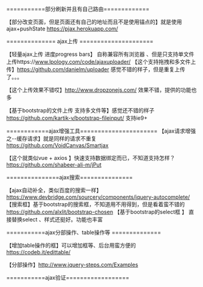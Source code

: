===========部分刷新并且有自己路由=============

【部分改变页面，但是页面还有自己的地址而且不是使用锚点的】就是使用ajax+pushState  https://pjax.herokuapp.com/

============== ajax上传 =====================

【轻量ajax上传 进度progress bars】 自称兼容所有浏览器 、但是只支持单文件上传https://www.lpology.com/code/ajaxuploader/
【这个支持拖拽和多文件上传】https://github.com/danielm/uploader 感觉不错的样子，但是重复上传了。。。

【这个上传效果不错哎】http://www.dropzonejs.com/ 效果不错，提供的功能也多

【基于bootstrap的文件上传 支持多文件等】感觉还不错的样子 https://github.com/kartik-v/bootstrap-fileinput/ 支持ie9+


============ajax增强工具======================
【ajax请求增强之--缓存请求】就是同样的请求不重复 https://github.com/VoidCanvas/Smartjax

【这个就类似vue + axios 】快速支持数据绑定而已，不知道支持怎样？https://github.com/shabeer-ali-m/jPut


===============ajax搜索===============

【ajax自动补全，类似百度的搜索一样】https://www.devbridge.com/sourcery/components/jquery-autocomplete/
【搜索框】基于bootstrap的搜索框，不知道用不用得到，但是看着蛮不错的 https://github.com/alxlit/bootstrap-chosen
【基于bootstrap的select框 】 直接替换select 、样式还挺好。功能也丰富

===========ajax分部操作、table操作等 ==============

【增加table操作的框】可以增加框等、后台用蛮方便的 https://codeb.it/edittable/

【分部操作】http://www.jquery-steps.com/Examples


===========ajax验证==================
